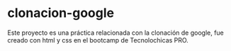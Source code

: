 # clonacion-google
Este proyecto es una práctica relacionada con la clonación de google, fue creado con html y css en el bootcamp de Tecnolochicas PRO.
